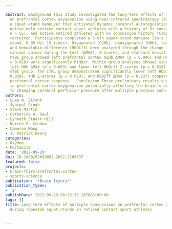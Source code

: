 ---
abstract: Background This study investigated the long-term effects of multiple concussions
  on prefrontal cortex oxygenation using near-infrared spectroscopy (NIRS) during
  a squat-stand maneuver that activated dynamic cerebral autoregulation.  Methods
  Active male retired contact sport athletes with a history of 3+ concussions (mTBI;
  n = 55), and active retired athletes with no concussion history (CTRL; n = 29) were
  recruited. Participants completed a 5-min squat-stand maneuve (10-s squat, 10-s
  stand, 0.05 Hz; 15 times). Oxygenated (O2Hb), deoxygenated (HHb), total (tHb) hemoglobin,
  and hemoglobin difference (HbDiff) were analyzed through the change in maximal and
  minimal values during the test (∆MAX), Z-scores, and standard deviations.  Results
  mTBI group showed left prefrontal cortex O2Hb ∆MAX (p = 0.046) and HbDiff ∆MAX (p
  = 0.018) were significantly higher. Within-group analyses showed significantly higher
  left HHb ∆MAX (p = 0.003) and lower left HbDiff Z-scores (p = 0.010) only in the
  mTBI group. The CTRL group demonstrated significantly lower left HbDiff SD (p =
  0.039), tHb Z-scores (p = 0.030), and HbDiff ∆MAX (p = 0.037) compared to right
  prefrontal cortex response.  Conclusion These preliminary results suggest changes
  in prefrontal cortex oxygenation potentially affecting the brain’s ability to adapt
  to changing cerebral perfusion pressure after multiple previous concussions.
authors:
- Luke W. Sirant
- Jyotpal Singh
- Steve Martin
- Catherine A. Gaul
- Lynneth Stuart-Hill
- Darren G. Candow
- Cameron Mang
- J. Patrick Neary
categories:
- OxyMon
- PortaLite
date: '2022-09-29'
doi: 10.1080/02699052.2022.2109737
featured: false
projects:
- brain-fnirs-prefrontal-cortex
- sports-science
publication: '*Brain Injury*'
publication_types:
- '2'
publishDate: 2022-09-29 08:22:32.167888+00:00
tags: []
title: Long-term effects of multiple concussions on prefrontal cortex oxygenation
  during repeated squat-stands in retired contact sport athletes

---
